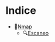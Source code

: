 # Indice
- :eyes:[Nmap](https://github.com/w0lfst/Apuntes/tree/main/nmap)
    - :mag:[Escaneo](https://github.com/w0lfst/Apuntes/blob/main/nmap/Escaneo%20de%20puertos.md#escanear-puertos)